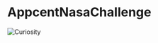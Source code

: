 # AppcentNasaChallenge

![Curiosity](https://user-images.githubusercontent.com/33380375/119029420-44d39900-b9b1-11eb-84d9-34729113ec9c.gif)
